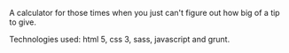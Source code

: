 A calculator for those times when you just can't figure out how big of a tip to give.

Technologies used: html 5, css 3, sass, javascript and grunt.
